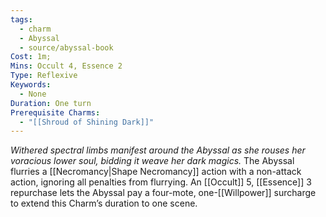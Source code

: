 ```yaml
---
tags:
  - charm
  - Abyssal
  - source/abyssal-book
Cost: 1m; 
Mins: Occult 4, Essence 2
Type: Reflexive
Keywords:
  - None
Duration: One turn
Prerequisite Charms:
  - "[[Shroud of Shining Dark]]"
---
```

*Withered spectral limbs manifest around the Abyssal as she rouses her voracious lower soul, bidding it weave her dark magics.*
The Abyssal flurries a [[Necromancy|Shape Necromancy]] action with a non-attack action, ignoring all penalties from flurrying.
An [[Occult]] 5, [[Essence]] 3 repurchase lets the Abyssal pay a four-mote, one-[[Willpower]] surcharge to extend this Charm’s duration to one scene.